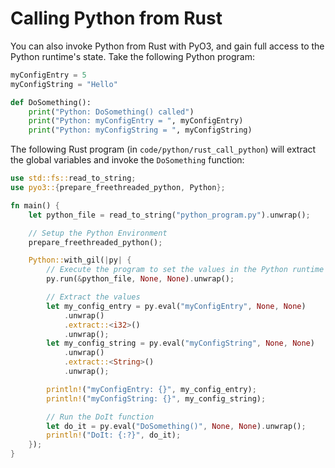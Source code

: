 # Calling Python from Rust

You can also invoke Python from Rust with PyO3, and gain full access to the Python runtime's state. Take the following Python program:

```python
myConfigEntry = 5
myConfigString = "Hello"

def DoSomething():
    print("Python: DoSomething() called")
    print("Python: myConfigEntry = ", myConfigEntry)
    print("Python: myConfigString = ", myConfigString)
```

The following Rust program (in `code/python/rust_call_python`) will extract the global variables and invoke the `DoSomething` function:

```rust
use std::fs::read_to_string;
use pyo3::{prepare_freethreaded_python, Python};

fn main() {
    let python_file = read_to_string("python_program.py").unwrap();

    // Setup the Python Environment
    prepare_freethreaded_python();

    Python::with_gil(|py| {
        // Execute the program to set the values in the Python runtime
        py.run(&python_file, None, None).unwrap();

        // Extract the values
        let my_config_entry = py.eval("myConfigEntry", None, None)
            .unwrap()
            .extract::<i32>()
            .unwrap();
        let my_config_string = py.eval("myConfigString", None, None)
            .unwrap()
            .extract::<String>()
            .unwrap();

        println!("myConfigEntry: {}", my_config_entry);
        println!("myConfigString: {}", my_config_string);

        // Run the DoIt function
        let do_it = py.eval("DoSomething()", None, None).unwrap();
        println!("DoIt: {:?}", do_it);
    });
}
```
